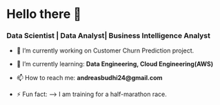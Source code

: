 # Hello there 👋

### Data Scientist | Data Analyst| Business Intelligence Analyst

- 🔭 I’m currently working on Customer Churn Prediction project.
- 🌱 I’m currently learning: __Data Engineering, Cloud Engineering(AWS)__

- 📫 How to reach me: __andreasbudhi24@gmail.com__
- ⚡ Fun fact: 
--> I am training for a half-marathon race.
